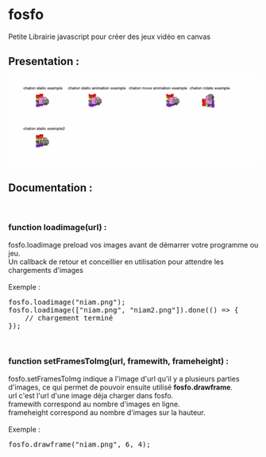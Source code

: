 # fosfo
Petite Librairie javascript pour créer des jeux vidéo en canvas
<br>
<h2>Presentation :</h2>
<img src="./img.gif"/>
<br>
<h2>Documentation :</h2><br>
<h3>function loadimage(url) :</h3>
fosfo.loadimage preload vos images avant de démarrer votre programme ou jeu.
<br>
Un callback de retour et conceillier en utilisation pour attendre les chargements d'images
<br>
<br>
Exemple :<br>
<pre>
fosfo.loadimage("niam.png");
fosfo.loadimage(["niam.png", "niam2.png"]).done(() => {
    // chargement terminé
});
</pre>
<br>
<h3>function setFramesToImg(url, framewith, frameheight) :</h3>
fosfo.setFramesToImg indique a l'image d'url qu'il y a plusieurs parties d'images,
ce qui permet de pouvoir ensuite utilisé <b>fosfo.drawframe</b>.
<br>
url c'est l'url d'une image déja charger dans fosfo.
<br>
framewith correspond au nombre d'images en ligne.
<br>
frameheight correspond au nombre d'images sur la hauteur.
<br>
<br>
Exemple :<br>
<pre>fosfo.drawframe("niam.png", 6, 4);</pre><br>

